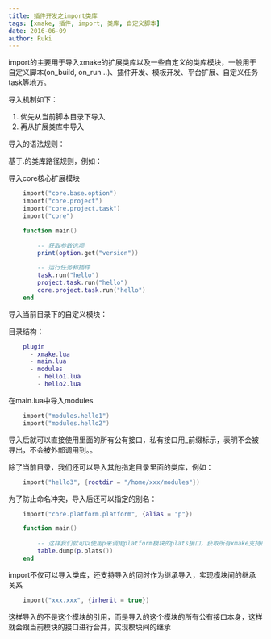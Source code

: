 ```yaml
---
title: 插件开发之import类库
tags: [xmake, 插件, import, 类库, 自定义脚本]
date: 2016-06-09
author: Ruki
---
```


import的主要用于导入xmake的扩展类库以及一些自定义的类库模块，一般用于 自定义脚本(on_build, on_run ..)、插件开发、模板开发、平台扩展、自定义任务task等地方。

导入机制如下：

1. 优先从当前脚本目录下导入
2. 再从扩展类库中导入

导入的语法规则：

基于.的类库路径规则，例如：

导入core核心扩展模块

```lua
    import("core.base.option")
    import("core.project")
    import("core.project.task")
    import("core")

    function main()
        
        -- 获取参数选项
        print(option.get("version"))

        -- 运行任务和插件
        task.run("hello")
        project.task.run("hello")
        core.project.task.run("hello")
    end
```



导入当前目录下的自定义模块：

目录结构：

```lua
    plugin
      - xmake.lua
      - main.lua
      - modules
        - hello1.lua
        - hello2.lua
```

在main.lua中导入modules

```lua
    import("modules.hello1")
    import("modules.hello2")
```

导入后就可以直接使用里面的所有公有接口，私有接口用_前缀标示，表明不会被导出，不会被外部调用到。。

除了当前目录，我们还可以导入其他指定目录里面的类库，例如：

```lua
    import("hello3", {rootdir = "/home/xxx/modules"})
```

为了防止命名冲突，导入后还可以指定的别名：

```lua
    import("core.platform.platform", {alias = "p"})

    function main()
     
        -- 这样我们就可以使用p来调用platform模块的plats接口，获取所有xmake支持的平台列表了
        table.dump(p.plats())
    end
```

import不仅可以导入类库，还支持导入的同时作为继承导入，实现模块间的继承关系

```lua
    import("xxx.xxx", {inherit = true})
```

这样导入的不是这个模块的引用，而是导入的这个模块的所有公有接口本身，这样就会跟当前模块的接口进行合并，实现模块间的继承